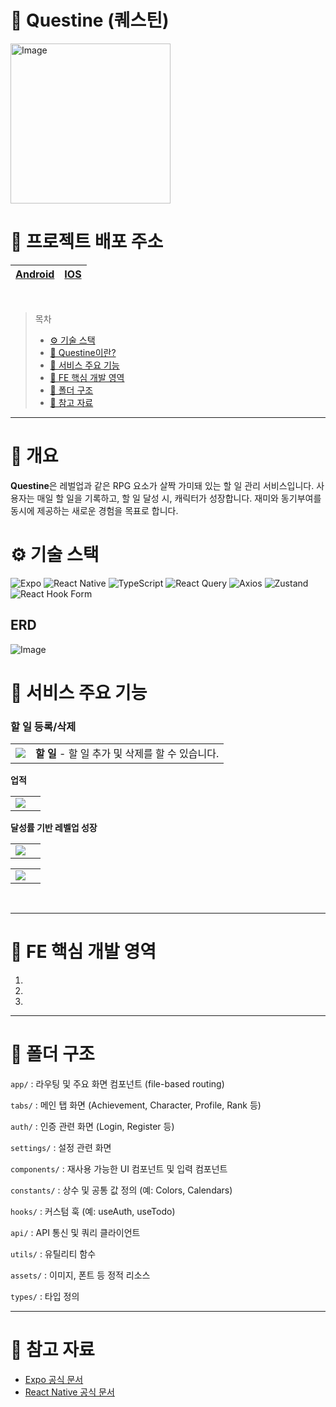 # 🚀 Questine (퀘스틴)

<img width="256" alt="Image" src="https://github.com/user-attachments/assets/03be92e5-e401-492f-b6f3-aa9af5f1ead1" />

# 🔗 프로젝트 배포 주소

<div align="center">

| [Android](#) | [IOS](#) |
| :----------: | :------: |

</div>
<br />

> 목차
>
> - [⚙️ 기술 스택](#-개발-스택)
> - [🌟 Questine이란?](#-questine이란)
> - [🧩 서비스 주요 기능](#-서비스-주요-기능)
> - [🔧 FE 핵심 개발 영역](#-fe-핵심-개발-영역)
> - [📁 폴더 구조](#-폴더-구조)
> - [📄 참고 자료](#-참고-자료)

---

# 🌟 개요

**Questine**은 레벌업과 같은 RPG 요소가 살짝 가미돼 있는 할 일 관리 서비스입니다. 사용자는 매일 할 일을 기록하고, 할 일 달성 시, 캐릭터가 성장합니다. 재미와 동기부여를 동시에 제공하는 새로운 경험을 목표로 합니다.

# ⚙️ 기술 스택

![Expo](https://img.shields.io/badge/Expo-000020?style=flat-square&logo=expo&logoColor=white)
![React Native](https://img.shields.io/badge/React%20Native-61DAFB?style=flat-square&logo=react&logoColor=white)
![TypeScript](https://img.shields.io/badge/TypeScript-3178C6?style=flat-square&logo=typescript&logoColor=white)
![React Query](https://img.shields.io/badge/React%20Query-FF4154?style=flat-square&logo=reactquery&logoColor=white)
![Axios](https://img.shields.io/badge/Axios-5A29E4?style=flat-square&logo=axios&logoColor=white)
![Zustand](https://img.shields.io/badge/Zustand-000000?style=flat-square&logo=Zustand&logoColor=white)
![React Hook Form](https://img.shields.io/badge/React%20Hook%20Form-EC5990?style=flat-square&logo=reacthookform&logoColor=white)

## ERD

<img max-width="1200" alt="Image" src="https://github.com/user-attachments/assets/0030ad9d-8fad-42b5-b124-19570d79bb5b" />

# 🧩 서비스 주요 기능

### 할 일 등록/삭제

<table>
  <tr>
    <td max-width="500">
      <img src="https://github.com/user-attachments/assets/2cfdc55e-00d2-441a-a022-56834104b1df" />
    </td>
    <td>
      <b>할 일</b> - 할 일 추가 및 삭제를 할 수 있습니다. <br/>
      </td>
  </tr>
</table>

**업적**

<table>
  <tr>
    <td max-width="500">
      <img src="https://github.com/user-attachments/assets/e04c055c-58cb-4633-bb2d-dd7153983673" />
    </td>
    <td>
    </td>
  </tr>
</table>

**달성률 기반 레벨업 성장**

<table>
  <tr>
    <td max-width="500">
      <img src="https://github.com/user-attachments/assets/f8e2692d-7b39-40d1-8326-522891509d76" />
    </td>
    <td>
    </td>
  </tr>
</table>
<table>
  <tr>
    <td max-width="500">
      <img src="https://github.com/user-attachments/assets/d2ffe967-b448-4ab7-babd-bed4b6038c1b" />
    </td>
    <td>
    </td>
  </tr>
</table>

<br/>

---

# 🔧 FE 핵심 개발 영역

1.

2.
3.

---

# 📁 폴더 구조

<div align="left">

`app/` : 라우팅 및 주요 화면 컴포넌트 (file-based routing)

`tabs/` : 메인 탭 화면 (Achievement, Character, Profile, Rank 등)

`auth/` : 인증 관련 화면 (Login, Register 등)

`settings/` : 설정 관련 화면

`components/` : 재사용 가능한 UI 컴포넌트 및 입력 컴포넌트

`constants/` : 상수 및 공통 값 정의 (예: Colors, Calendars)

`hooks/` : 커스텀 훅 (예: useAuth, useTodo)

`api/` : API 통신 및 쿼리 클라이언트

`utils/` : 유틸리티 함수

`assets/` : 이미지, 폰트 등 정적 리소스

`types/` : 타입 정의

</div>

---

# 📄 참고 자료

- [Expo 공식 문서](https://docs.expo.dev/)
- [React Native 공식 문서](https://reactnative.dev/)
